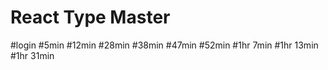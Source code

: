 # React Type Master
 
#login
#5min
#12min
#28min
#38min
#47min
#52min
#1hr 7min
#1hr 13min
#1hr 31min